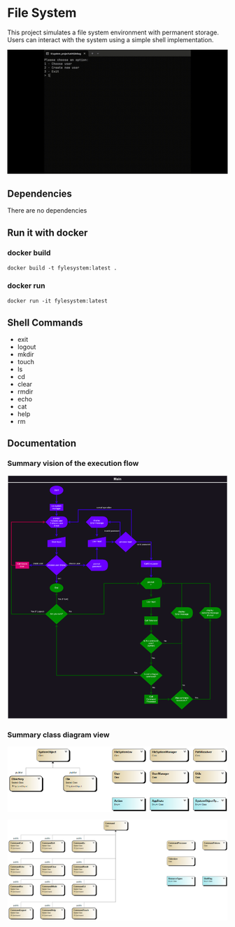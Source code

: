 # File System

This project simulates a file system environment with permanent storage.
Users can interact with the system using a simple shell implementation.

![demonstration gif](Documentation/fs.gif)

## Dependencies

There are no dependencies

## Run it with docker

### docker build

```
docker build -t fylesystem:latest .
```

### docker run

```
docker run -it fylesystem:latest
```

## Shell Commands

- exit
- logout
- mkdir
- touch
- ls
- cd
- clear
- rmdir
- echo
- cat
- help
- rm

## Documentation

### Summary vision of the execution flow

![alt text](Documentation/system_project.drawio.svg)

### Summary class diagram view

![alt text](Documentation/fs.png)

![alt text](Documentation/shell.png)
